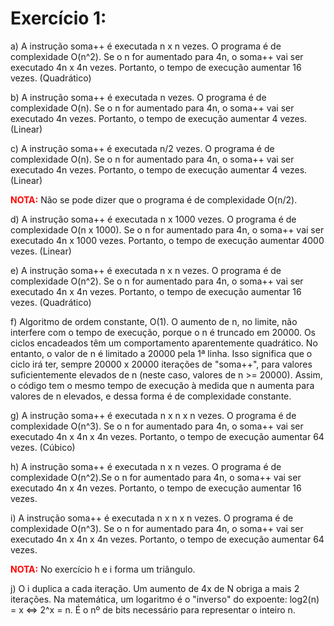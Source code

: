 # Exercício 1:

a) A instrução soma++ é executada n x n vezes. O programa é de complexidade O(n^2). Se o n for aumentado para 4n, o
soma++ vai ser executado 4n x 4n vezes. Portanto, o tempo de execução aumentar 16 vezes. (Quadrático)

b) A instrução soma++ é executada n vezes. O programa é de complexidade O(n). Se o n for aumentado para 4n, o
soma++ vai ser executado 4n vezes. Portanto, o tempo de execução aumentar 4 vezes. (Linear)

c) A instrução soma++ é executada n/2 vezes. O programa é de complexidade O(n). Se o n for aumentado para 4n, o
soma++ vai ser executado 4n vezes. Portanto, o tempo de execução aumentar 4 vezes. (Linear)

**<span style="color:red">NOTA:</span>** Não se pode dizer que o programa é de complexidade O(n/2).

d) A instrução soma++ é executada n x 1000 vezes. O programa é de complexidade O(n x 1000). Se o n for aumentado para 4n, o
soma++ vai ser executado 4n x 1000 vezes. Portanto, o tempo de execução aumentar 4000 vezes. (Linear)

e) A instrução soma++ é executada n x n vezes. O programa é de complexidade O(n^2). Se o n for aumentado para 4n, o
soma++ vai ser executado 4n x 4n vezes. Portanto, o tempo de execução aumentar 16 vezes. (Quadrático)

f) Algoritmo de ordem constante, O(1). O aumento de n, no limite, não interfere com o tempo de execução, porque o n é
truncado em 20000. Os ciclos encadeados têm um comportamento aparentemente quadrático. No entanto, o valor de n é
limitado a 20000 pela 1ª linha. Isso significa que o ciclo irá ter, sempre 20000 x 20000 iterações de "soma++", para
valores suficientemente elevados de n (neste caso, valores de n >= 20000). Assim, o código tem o mesmo tempo de execução
à medida que n aumenta para valores de n elevados, e dessa forma é de complexidade constante.

g) A instrução soma++ é executada n x n x n vezes. O programa é de complexidade O(n^3). Se o n for aumentado para 4n, o
soma++ vai ser executado 4n x 4n x 4n vezes. Portanto, o tempo de execução aumentar 64 vezes. (Cúbico)

h) A instrução soma++ é executada n x n vezes. O programa é de complexidade O(n^2).Se o n for aumentado para 4n, o
soma++ vai ser executado 4n x 4n vezes. Portanto, o tempo de execução aumentar 16 vezes.

i) A instrução soma++ é executada n x n x n vezes. O programa é de complexidade O(n^3). Se o n for aumentado para 4n, o
soma++ vai ser executado 4n x 4n x 4n vezes. Portanto, o tempo de execução aumentar 64 vezes. 

**<span style="color:red">NOTA:</span>** No exercício h e i forma um triângulo.

j) O i duplica a cada iteração. Um aumento de 4x de N obriga a mais 2 iterações. Na matemática, um logaritmo é o "inverso"
do expoente: log2(n) = x <=> 2^x = n. É o nº de bits necessário para representar o inteiro n.




